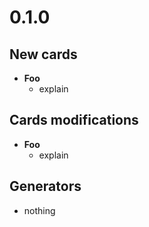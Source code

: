 <a name="0.1.0"></a>
# 0.1.0

## New cards

- **Foo**
  - explain

## Cards modifications

- **Foo**
  - explain

## Generators

- nothing